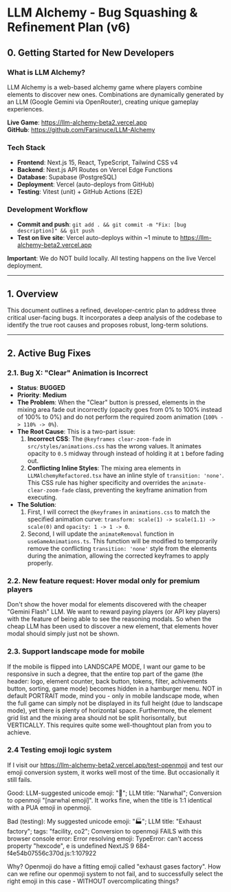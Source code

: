 # LLM Alchemy - Bug Squashing & Refinement Plan (v6)

## 0. Getting Started for New Developers

### What is LLM Alchemy?
LLM Alchemy is a web-based alchemy game where players combine elements to discover new ones. Combinations are dynamically generated by an LLM (Google Gemini via OpenRouter), creating unique gameplay experiences.

**Live Game**: https://llm-alchemy-beta2.vercel.app  
**GitHub**: https://github.com/Farsinuce/LLM-Alchemy

### Tech Stack
- **Frontend**: Next.js 15, React, TypeScript, Tailwind CSS v4
- **Backend**: Next.js API Routes on Vercel Edge Functions
- **Database**: Supabase (PostgreSQL)
- **Deployment**: Vercel (auto-deploys from GitHub)
- **Testing**: Vitest (unit) + GitHub Actions (E2E)

### Development Workflow
- **Commit and push**: `git add . && git commit -m "Fix: [bug description]" && git push`
- **Test on live site**: Vercel auto-deploys within ~1 minute to https://llm-alchemy-beta2.vercel.app

**Important**: We do NOT build locally. All testing happens on the live Vercel deployment.


---

## 1. Overview

This document outlines a refined, developer-centric plan to address three critical user-facing bugs. It incorporates a deep analysis of the codebase to identify the true root causes and proposes robust, long-term solutions.

---

## 2. Active Bug Fixes

### 2.1. Bug X: "Clear" Animation is Incorrect

-   **Status**: **BUGGED**
-   **Priority**: **Medium**
-   **The Problem**: When the "Clear" button is pressed, elements in the mixing area fade out incorrectly (opacity goes from 0% to 100% instead of 100% to 0%) and do not perform the required zoom animation (`100% -> 110% -> 0%`).
-   **The Root Cause**: This is a two-part issue:
    1.  **Incorrect CSS**: The `@keyframes clear-zoom-fade` in `src/styles/animations.css` has the wrong values. It animates opacity to `0.5` midway through instead of holding it at `1` before fading out.
    2.  **Conflicting Inline Styles**: The mixing area elements in `LLMAlchemyRefactored.tsx` have an inline style of `transition: 'none'`. This CSS rule has higher specificity and overrides the `animate-clear-zoom-fade` class, preventing the keyframe animation from executing.
-   **The Solution**:
    1.  First, I will correct the `@keyframes` in `animations.css` to match the specified animation curve: `transform: scale(1) -> scale(1.1) -> scale(0)` and `opacity: 1 -> 1 -> 0`.
    2.  Second, I will update the `animateRemoval` function in `useGameAnimations.ts`. This function will be modified to temporarily remove the conflicting `transition: 'none'` style from the elements during the animation, allowing the corrected keyframes to apply properly.

### 2.2. New feature request: Hover modal only for premium players
Don't show the hover modal for elements discovered with the cheaper "Gemini Flash" LLM. We want to reward paying players (or API key players) with the feature of being able to see the reasoning modals. So when the cheap LLM has been used to discover a new element, that elements hover modal should simply just not be shown.

### 2.3. Support landscape mode for mobile
If the mobile is flipped into LANDSCAPE MODE, I want our game to be responsive in such a degree, that the entire top part of the game (the header: logo, element counter, back button, tokens, filter, achivements button, sorting, game mode) becomes hidden in a hamburger menu. NOT in default PORTRAIT mode, mind you - only in mobile landscape mode, when the full game can simply not be displayed in its full height (due to landscape mode), yet there is plenty of horizontal space. Furthermore, the element grid list and the mixing area should not be split horisontally, but VERTICALLY. This requires quite some well-thoughtout plan from you to achieve.

### 2.4 Testing emoji logic system
If I visit our https://llm-alchemy-beta2.vercel.app/test-openmoji and test our emoji conversion system, it works well most of the time. But occasionally it still fails.

Good: LLM-suggested unicode emoji: "🐋"; LLM title: "Narwhal"; Conversion to openmoji "[narwhal emoji]". It works fine, when the title is 1:1 identical with a PUA emoji in openmoji.

Bad (testing): My suggested unicode emoji: "🏭"; LLM title: "Exhaust factory"; tags: "facility, co2"; Conversion to openmoji FAILS with this browser console error: Error resolving emoji: TypeError: can't access property "hexcode", e is undefined
    NextJS 9
684-f4e54b07556c370d.js:1:107922

Why? Openmoji do have a fitting emoji called "exhaust gases factory". How can we refine our openmoji system to not fail, and to successfully select the right emoji in this case - WITHOUT overcomplicating things?